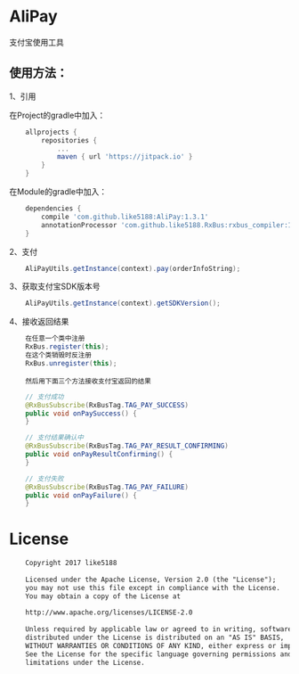 # AliPay

支付宝使用工具

## 使用方法：

1、引用

在Project的gradle中加入：
```groovy
    allprojects {
        repositories {
            ...
            maven { url 'https://jitpack.io' }
        }
    }
```
在Module的gradle中加入：
```groovy
    dependencies {
        compile 'com.github.like5188:AliPay:1.3.1'
        annotationProcessor 'com.github.like5188.RxBus:rxbus_compiler:1.3.1'// 用于接收返回结果
    }
```
2、支付
```java
    AliPayUtils.getInstance(context).pay(orderInfoString);
```
3、获取支付宝SDK版本号
```java
    AliPayUtils.getInstance(context).getSDKVersion();
```
4、接收返回结果
```java
    在任意一个类中注册
    RxBus.register(this);
    在这个类销毁时反注册
    RxBus.unregister(this);
```
        然后用下面三个方法接收支付宝返回的结果
```java
    // 支付成功
    @RxBusSubscribe(RxBusTag.TAG_PAY_SUCCESS)
    public void onPaySuccess() {
    }
```
```java
    // 支付结果确认中
    @RxBusSubscribe(RxBusTag.TAG_PAY_RESULT_CONFIRMING)
    public void onPayResultConfirming() {
    }
```
```java
    // 支付失败
    @RxBusSubscribe(RxBusTag.TAG_PAY_FAILURE)
    public void onPayFailure() {
    }
```
# License
```xml
    Copyright 2017 like5188
    
    Licensed under the Apache License, Version 2.0 (the "License");
    you may not use this file except in compliance with the License.
    You may obtain a copy of the License at
    
    http://www.apache.org/licenses/LICENSE-2.0
    
    Unless required by applicable law or agreed to in writing, software
    distributed under the License is distributed on an "AS IS" BASIS,
    WITHOUT WARRANTIES OR CONDITIONS OF ANY KIND, either express or implied.
    See the License for the specific language governing permissions and
    limitations under the License.
